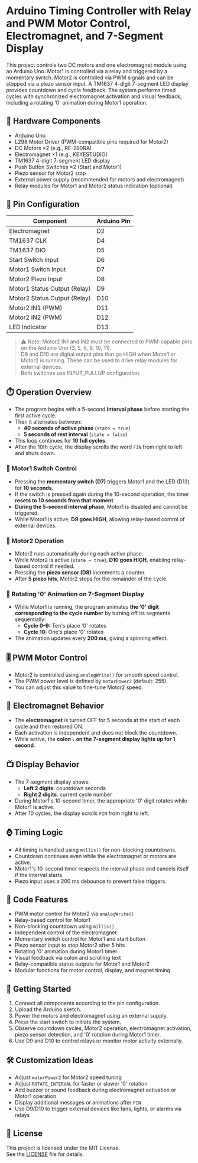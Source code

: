 # Arduino Timing Controller with Relay and PWM Motor Control, Electromagnet, and 7-Segment Display

This project controls two DC motors and one electromagnet module using an Arduino Uno. Motor1 is controlled via a relay and triggered by a momentary switch. Motor2 is controlled via PWM signals and can be stopped via a piezo sensor input. A TM1637 4-digit 7-segment LED display provides countdown and cycle feedback. The system performs timed cycles with synchronized electromagnet activation and visual feedback, including a rotating '0' animation during Motor1 operation.

## 🔧 Hardware Components

- Arduino Uno  
- L298 Motor Driver (PWM-compatible pins required for Motor2)  
- DC Motors ×2 (e.g., RE-280RA)  
- Electromagnet ×1 (e.g., KEYESTUDIO)  
- TM1637 4-digit 7-segment LED display  
- Push Button Switches ×2 (Start and Motor1)  
- Piezo sensor for Motor2 stop  
- External power supply (recommended for motors and electromagnet)  
- Relay modules for Motor1 and Motor2 status indication (optional)

## 📍 Pin Configuration

| Component                    | Arduino Pin |
|-------------------------------|------------|
| Electromagnet               | D2         |
| TM1637 CLK                  | D4         |
| TM1637 DIO                  | D5         |
| Start Switch Input          | D6         |
| Motor1 Switch Input         | D7         |
| Motor2 Piezo Input          | D8         |
| Motor1 Status Output (Relay)| D9         |
| Motor2 Status Output (Relay)| D10        |
| Motor2 IN1 (PWM)            | D11        |
| Motor2 IN2 (PWM)            | D12        |
| LED Indicator               | D13        |

> ⚠️ Note: Motor2 IN1 and IN2 must be connected to PWM-capable pins on the Arduino Uno (3, 5, 6, 9, 10, 11).  
> D9 and D10 are digital output pins that go HIGH when Motor1 or Motor2 is running. These can be used to drive relay modules for external devices.  
> Both switches use INPUT_PULLUP configuration.

## ⏱️ Operation Overview

- The program begins with a 5-second **interval phase** before starting the first active cycle.  
- Then it alternates between:  
  - **40 seconds of active phase** (`state = true`)  
  - **5 seconds of rest interval** (`state = false`)  
- This loop continues for **10 full cycles**.  
- After the 10th cycle, the display scrolls the word `FIN` from right to left and shuts down.

### 🔹 Motor1 Switch Control

- Pressing the **momentary switch (D7)** triggers Motor1 and the LED (D13) for **10 seconds**.  
- If the switch is pressed again during the 10-second operation, the timer **resets to 10 seconds from that moment**.  
- **During the 5-second interval phase**, Motor1 is disabled and cannot be triggered.  
- While Motor1 is active, **D9 goes HIGH**, allowing relay-based control of external devices.

### 🔹 Motor2 Operation

- Motor2 runs automatically during each active phase.  
- While Motor2 is active (`state = true`), **D10 goes HIGH**, enabling relay-based control if needed.  
- Pressing the **piezo sensor (D8)** increments a counter.  
- After **5 piezo hits**, Motor2 stops for the remainder of the cycle.

### 🔹 Rotating '0' Animation on 7-Segment Display

- While Motor1 is running, the program animates **the '0' digit corresponding to the cycle number** by turning off its segments sequentially:  
  - **Cycle 0–9:** Ten's place '0' rotates  
  - **Cycle 10:** One's place '0' rotates  
- The animation updates every **200 ms**, giving a spinning effect.

## 🎚️ PWM Motor Control

- Motor2 is controlled using `analogWrite()` for smooth speed control.  
- The PWM power level is defined by `motorPower2` (default: 255).  
- You can adjust this value to fine-tune Motor2 speed.

## 🧲 Electromagnet Behavior

- The **electromagnet** is turned OFF for 5 seconds at the start of each cycle and then restored ON.  
- Each activation is independent and does not block the countdown.  
- While active, the **colon `:` on the 7-segment display lights up for 1 second**.

## 📺 Display Behavior

- The 7-segment display shows:  
  - **Left 2 digits**: countdown seconds  
  - **Right 2 digits**: current cycle number  
- During Motor1's 10-second timer, the appropriate '0' digit rotates while Motor1 is active.  
- After 10 cycles, the display scrolls `FIN` from right to left.

## ⌚ Timing Logic

- All timing is handled using `millis()` for non-blocking countdowns.  
- Countdown continues even while the electromagnet or motors are active.  
- Motor1's 10-second timer respects the interval phase and cancels itself if the interval starts.  
- Piezo input uses a 200 ms debounce to prevent false triggers.

## 📄 Code Features

- PWM motor control for Motor2 via `analogWrite()`  
- Relay-based control for Motor1  
- Non-blocking countdown using `millis()`  
- Independent control of the electromagnet  
- Momentary switch control for Motor1 and start button  
- Piezo sensor input to stop Motor2 after 5 hits  
- Rotating '0' animation during Motor1 timer  
- Visual feedback via colon and scrolling text  
- Relay-compatible status outputs for Motor1 and Motor2  
- Modular functions for motor control, display, and magnet timing

## 🚀 Getting Started

1. Connect all components according to the pin configuration.  
2. Upload the Arduino sketch.  
3. Power the motors and electromagnet using an external supply.  
4. Press the start switch to initiate the system.  
5. Observe countdown cycles, Motor2 operation, electromagnet activation, piezo sensor detection, and '0' rotation during Motor1 timer.  
6. Use D9 and D10 to control relays or monitor motor activity externally.

## 🛠️ Customization Ideas

- Adjust `motorPower2` for Motor2 speed tuning  
- Adjust `ROTATE_INTERVAL` for faster or slower '0' rotation  
- Add buzzer or sound feedback during electromagnet activation or Motor1 operation  
- Display additional messages or animations after `FIN`  
- Use D9/D10 to trigger external devices like fans, lights, or alarms via relays

## 📜 License

This project is licensed under the MIT License.  
See the [LICENSE](LICENSE) file for details.
